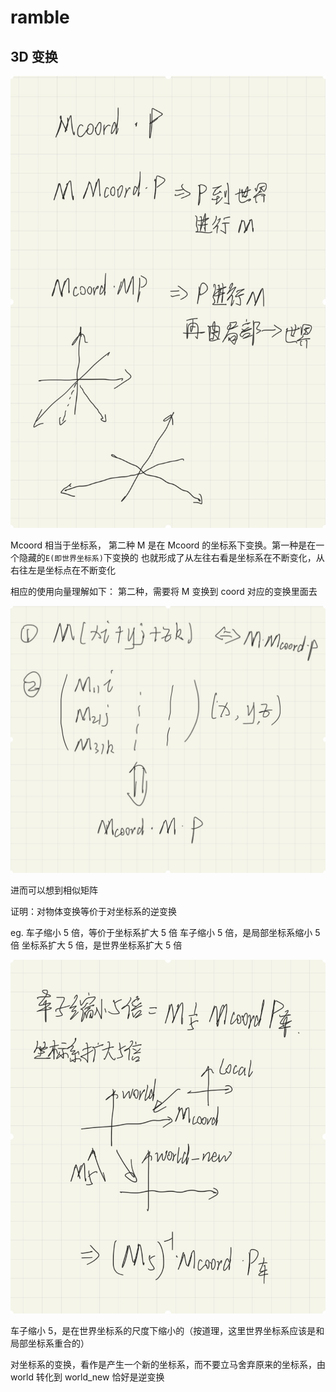 # ramble

## 3D 变换

![](./_image/2022-03-23/e34a48660b56de9464649087d637aeab.jpg)

Mcoord 相当于坐标系， 第二种 M 是在 Mcoord 的坐标系下变换。第一种是在一个隐藏的`E(即世界坐标系)`下变换的
也就形成了从左往右看是坐标系在不断变化，从右往左是坐标点在不断变化

相应的使用向量理解如下：
第二种，需要将 M 变换到 coord 对应的变换里面去

![](./_image/2022-03-23/9d8ec7a00269696a2f095af0941f83bb.jpg)

进而可以想到相似矩阵

证明：对物体变换等价于对坐标系的逆变换

eg. 车子缩小 5 倍，等价于坐标系扩大 5 倍
车子缩小 5 倍，是局部坐标系缩小 5 倍
坐标系扩大 5 倍，是世界坐标系扩大 5 倍

![](./_image/2022-03-23/615cc3cca8c84e3d2c46176a579047a3.jpg)

车子缩小 5，是在世界坐标系的尺度下缩小的（按道理，这里世界坐标系应该是和局部坐标系重合的）

对坐标系的变换，看作是产生一个新的坐标系，而不要立马舍弃原来的坐标系，由 world 转化到 world_new 恰好是逆变换
